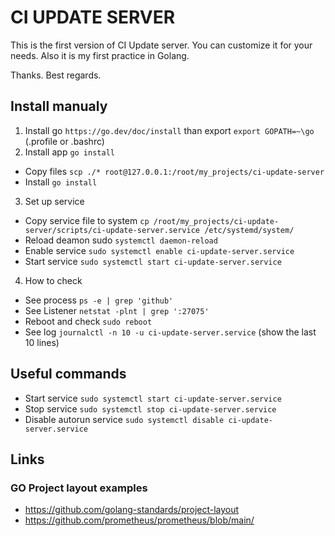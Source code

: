 # CI UPDATE SERVER

This is the first version of CI Update server. You can customize it for your needs.
Also it is my first practice in Golang. 

Thanks. Best regards.

## Install manualy
1. Install go `https://go.dev/doc/install` than export `export GOPATH=~\go` (.profile or .bashrc)
2. Install app `go install`
* Copy files `scp ./* root@127.0.0.1:/root/my_projects/ci-update-server`
* Install `go install`
3. Set up service
* Copy service file to system `cp /root/my_projects/ci-update-server/scripts/ci-update-server.service /etc/systemd/system/`
* Reload deamon sudo `systemctl daemon-reload`
* Enable service `sudo systemctl enable ci-update-server.service`
* Start service `sudo systemctl start ci-update-server.service`
4. How to check
* See process `ps -e | grep 'github'`
* See Listener `netstat -plnt | grep ':27075'`
* Reboot and check `sudo reboot`
* See log `journalctl -n 10 -u ci-update-server.service` (show the last 10 lines)

## Useful commands
* Start service `sudo systemctl start ci-update-server.service`
* Stop service `sudo systemctl stop ci-update-server.service`
* Disable autorun service `sudo systemctl disable ci-update-server.service`

## Links
### GO Project layout examples
* https://github.com/golang-standards/project-layout
* https://github.com/prometheus/prometheus/blob/main/